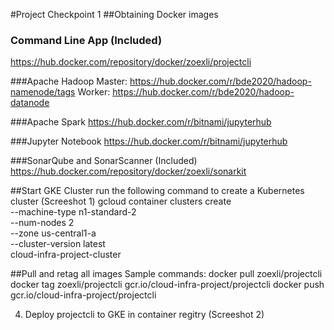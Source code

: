 #Project Checkpoint 1
##Obtaining Docker images
### Command Line App (Included)
https://hub.docker.com/repository/docker/zoexli/projectcli

###Apache Hadoop
Master: https://hub.docker.com/r/bde2020/hadoop-namenode/tags
Worker: https://hub.docker.com/r/bde2020/hadoop-datanode

###Apache Spark
https://hub.docker.com/r/bitnami/jupyterhub

###Jupyter Notebook
https://hub.docker.com/r/bitnami/jupyterhub

###SonarQube and SonarScanner (Included)
https://hub.docker.com/repository/docker/zoexli/sonarkit


##Start GKE Cluster
run the following command to create a Kubernetes cluster
(Screeshot 1)
gcloud container clusters create \
 --machine-type n1-standard-2 \
 --num-nodes 2 \
 --zone us-central1-a \
 --cluster-version latest \
cloud-infra-project-cluster


##Pull and retag all images
Sample commands: 
docker pull zoexli/projectcli
docker tag zoexli/projectcli gcr.io/cloud-infra-project/projectcli
docker push gcr.io/cloud-infra-project/projectcli

4. Deploy projectcli to GKE in container regitry
(Screeshot 2)
